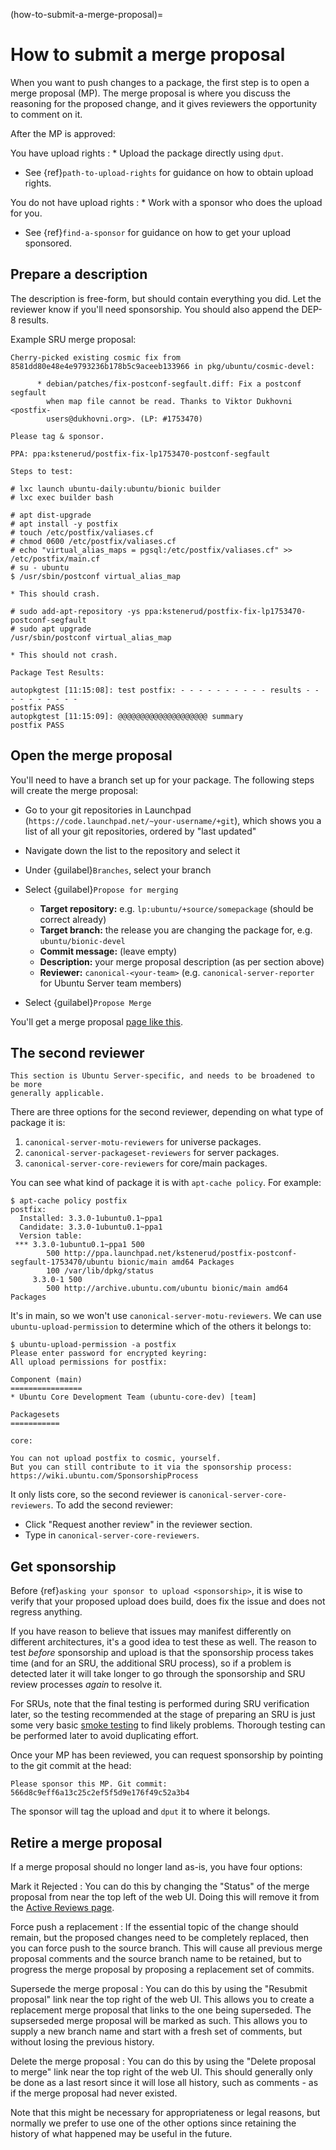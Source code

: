 (how-to-submit-a-merge-proposal)=
# How to submit a merge proposal

When you want to push changes to a package, the first step is to open a merge proposal (MP). The merge proposal is where you discuss the reasoning for the proposed change, and it gives reviewers the opportunity to comment on it.

After the MP is approved:

You have upload rights
: * Upload the package directly using `dput`.
  * See {ref}`path-to-upload-rights` for guidance on how to obtain upload rights.

You do not have upload rights
: * Work with a sponsor who does the upload for you.
  * See {ref}`find-a-sponsor` for guidance on how to get your upload sponsored.


## Prepare a description

The description is free-form, but should contain everything you did. Let the
reviewer know if you'll need sponsorship. You should also append the DEP-8
results.

Example SRU merge proposal:

```none
Cherry-picked existing cosmic fix from 8581dd80e48e4e9793236b178b5c9aceeb133966 in pkg/ubuntu/cosmic-devel:

      * debian/patches/fix-postconf-segfault.diff: Fix a postconf segfault
        when map file cannot be read. Thanks to Viktor Dukhovni <postfix-
        users@dukhovni.org>. (LP: #1753470)

Please tag & sponsor.

PPA: ppa:kstenerud/postfix-fix-lp1753470-postconf-segfault

Steps to test:

# lxc launch ubuntu-daily:ubuntu/bionic builder
# lxc exec builder bash

# apt dist-upgrade
# apt install -y postfix
# touch /etc/postfix/valiases.cf
# chmod 0600 /etc/postfix/valiases.cf
# echo "virtual_alias_maps = pgsql:/etc/postfix/valiases.cf" >> /etc/postfix/main.cf
# su - ubuntu
$ /usr/sbin/postconf virtual_alias_map

* This should crash.

# sudo add-apt-repository -ys ppa:kstenerud/postfix-fix-lp1753470-postconf-segfault
# sudo apt upgrade
/usr/sbin/postconf virtual_alias_map

* This should not crash.

Package Test Results:

autopkgtest [11:15:08]: test postfix: - - - - - - - - - - results - - - - - - - - - -
postfix PASS
autopkgtest [11:15:09]: @@@@@@@@@@@@@@@@@@@@ summary
postfix PASS
```

## Open the merge proposal

You'll need to have a branch set up for your package. The following steps will
create the merge proposal:

* Go to your git repositories in Launchpad
  (`https://code.launchpad.net/~your-username/+git`),
  which shows you a list of all your git repositories, ordered by "last updated"

* Navigate down the list to the repository and select it

* Under {guilabel}`Branches`, select your branch

* Select {guilabel}`Propose for merging`

  * **Target repository:** e.g. `lp:ubuntu/+source/somepackage` (should be
     correct already)
  * **Target branch:** the release you are changing the package for, e.g.
     `ubuntu/bionic-devel`
  * **Commit message:** (leave empty)
  * **Description:** your merge proposal description (as per section above)
  * **Reviewer:** `canonical-<your-team>` (e.g. `canonical-server-reporter`
    for Ubuntu Server team members)

 * Select {guilabel}`Propose Merge`

You'll get a merge proposal
[page like this](https://code.launchpad.net/~kstenerud/ubuntu/+source/postfix/+git/postfix/+merge/353267).


## The second reviewer

```{important}
This section is Ubuntu Server-specific, and needs to be broadened to be more
generally applicable.
```

There are three options for the second reviewer, depending on what type of
package it is:

1. `canonical-server-motu-reviewers` for universe packages.
2. `canonical-server-packageset-reviewers` for server packages.
3. `canonical-server-core-reviewers` for core/main packages.

You can see what kind of package it is with `apt-cache policy`. For example:

```none
$ apt-cache policy postfix
postfix:
  Installed: 3.3.0-1ubuntu0.1~ppa1
  Candidate: 3.3.0-1ubuntu0.1~ppa1
  Version table:
 *** 3.3.0-1ubuntu0.1~ppa1 500
        500 http://ppa.launchpad.net/kstenerud/postfix-postconf-segfault-1753470/ubuntu bionic/main amd64 Packages
        100 /var/lib/dpkg/status
     3.3.0-1 500
        500 http://archive.ubuntu.com/ubuntu bionic/main amd64 Packages
```

It's in main, so we won't use `canonical-server-motu-reviewers`. We can use
`ubuntu-upload-permission` to determine which of the others it belongs to:

```none
$ ubuntu-upload-permission -a postfix
Please enter password for encrypted keyring:
All upload permissions for postfix:

Component (main)
================
* Ubuntu Core Development Team (ubuntu-core-dev) [team]

Packagesets
===========

core:

You can not upload postfix to cosmic, yourself.
But you can still contribute to it via the sponsorship process: https://wiki.ubuntu.com/SponsorshipProcess
```

It only lists core, so the second reviewer is
`canonical-server-core-reviewers`. To add the second reviewer:

* Click "Request another review" in the reviewer section.
* Type in `canonical-server-core-reviewers`.


## Get sponsorship

Before {ref}`asking your sponsor to upload <sponsorship>`, it is wise to verify
that your proposed upload does build, does fix the issue and does not regress
anything.

If you have reason to believe that issues may manifest differently on
different architectures, it's a good idea to test these as well. The reason to
test *before* sponsorship and upload is that the sponsorship process takes time
(and for an SRU, the additional SRU process), so if a problem is detected
later it will take longer to go through the sponsorship and SRU review
processes *again* to resolve it.

For SRUs, note that the final testing is performed during SRU verification
later, so the testing recommended at the stage of preparing an SRU is just
some very basic [smoke testing](https://en.wikipedia.org/wiki/Smoke_testing_(software))
to find likely problems. Thorough testing can be performed later to avoid
duplicating effort.

Once your MP has been reviewed, you can request sponsorship by pointing to
the git commit at the head:

```none
Please sponsor this MP. Git commit: 566d8c9eff6a13c25c2ef5f5d9e176f49c52a3b4
```

The sponsor will tag the upload and `dput` it to where it belongs.


## Retire a merge proposal

If a merge proposal should no longer land as-is, you have four options:

Mark it Rejected
: You can do this by changing the "Status" of the merge proposal from near
  the top left of the web UI. Doing this will remove it from the
  [Active Reviews page](https://code.launchpad.net/~canonical-server-reporter/+activereviews).

Force push a replacement
: If the essential topic of the change should remain, but the proposed
  changes need to be completely replaced, then you can force push to the
  source branch. This will cause all previous merge proposal comments and the
  source branch name to be retained, but to progress the merge proposal by
  proposing a replacement set of commits.

Supersede the merge proposal
: You can do this by using the "Resubmit proposal" link near the top right of
  the web UI. This allows you to create a replacement merge proposal that
  links to the one being superseded. The supserseded merge proposal will be
  marked as such. This allows you to supply a new branch name and start with
  a fresh set of comments, but without losing the previous history.

Delete the merge proposal
: You can do this by using the "Delete proposal to merge" link near the top
  right of the web UI. This should generally only be done as a last resort
  since it will lose all history, such as comments - as if the merge proposal
  had never existed.

  Note that this might be necessary for appropriateness or legal reasons, but
  normally we prefer to use one of the other options since retaining the
  history of what happened may be useful in the future.
